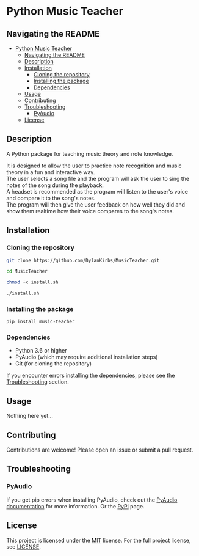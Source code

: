 # Python Music Teacher

## Navigating the README
- [Python Music Teacher](#python-music-teacher)
  - [Navigating the README](#navigating-the-readme)
  - [Description](#description)
  - [Installation](#installation)
    - [Cloning the repository](#cloning-the-repository)
    - [Installing the package](#installing-the-package)
    - [Dependencies](#dependencies)
  - [Usage](#usage)
  - [Contributing](#contributing)
  - [Troubleshooting](#troubleshooting)
    - [PyAudio](#pyaudio)
  - [License](#license)


## Description

A Python package for teaching music theory and note knowledge.

It is designed to allow the user to practice note recognition and music theory in a fun and interactive way. <br>
The user selects a song file and the program will ask the user to sing the notes of the song during the playback. <br>
A headset is recommended as the program will listen to the user's voice and compare it to the song's notes. <br>
The program will then give the user feedback on how well they did and show them realtime how their voice compares to the song's notes. <br>

## Installation

### Cloning the repository

```bash
git clone https://github.com/DylanKirbs/MusicTeacher.git

cd MusicTeacher

chmod +x install.sh

./install.sh
```

### Installing the package

```bash
pip install music-teacher
```

### Dependencies

- Python 3.6 or higher
- PyAudio (which may require additional installation steps)
- Git (for cloning the repository)

If you encounter errors installing the dependencies, please see the [Troubleshooting](#troubleshooting) section.

## Usage

Nothing here yet...

## Contributing

Contributions are welcome! Please open an issue or submit a pull request.

## Troubleshooting

### PyAudio

If you get pip errors when installing PyAudio, check out the [PyAudio documentation](https://people.csail.mit.edu/hubert/pyaudio/#downloads) for more information. Or the [PyPi](https://pypi.org/project/PyAudio/) page.

## License

This project is licensed under the [MIT](https://choosealicense.com/licenses/mit/) license.
For the full project license, see [LICENSE](LICENSE).